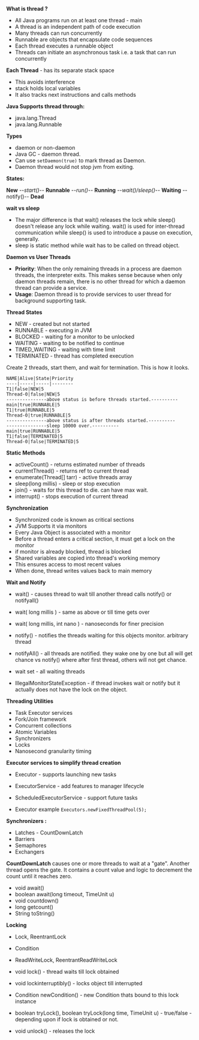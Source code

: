 **What is thread ?**
* All Java programs run on at least one thread - main
* A thread is an independent path of code execution
* Many threads can run concurrently
* Runnable are objects that encapsulate code sequences
* Each thread executes a runnable object
* Threads can initiate an asynchronous task i.e. a task that can run concurrently

**Each Thread** - has its separate stack space
* This avoids interference
* stack holds local variables
* It also tracks next instructions and calls methods

**Java Supports thread through:**
* java.lang.Thread
* java.lang.Runnable

**Types** 
* daemon or non-daemon
* Java GC - daemon thread. 
* Can use `setDaemon(true)` to mark thread as Daemon. 
* Daemon thread would not stop jvm from exiting.

**States:**

**New** --_start()_-- **Runnable** --_run()_--  **Running** --_wait()/sleep()_-- **Waiting** --notify()-- **Dead**  

**wait vs sleep**
* The major difference is that wait() releases the lock while sleep() doesn't release any lock while waiting. wait() is used for inter-thread communication while sleep() is used to introduce a pause on execution, generally.
* sleep is static method while wait has to be called on thread object.

**Daemon vs User Threads**
* **Priority**: When the only remaining threads in a process are daemon threads, the interpreter exits. This makes sense because when only daemon threads remain, there is no other thread for which a daemon thread can provide a service.
* **Usage**: Daemon thread is to provide services to user thread for background supporting task.

**Thread States**
* NEW - created but not started
* RUNNABLE - executing in JVM
* BLOCKED - waiting for a monitor to be unlocked
* WAITING - waiting to be notified to continue
* TIMED_WAITING - waiting with time limit
* TERMINATED - thread has completed execution


Create 2 threads, start them, and wait for termination. This is how it looks.

```
NAME|Alive|State|Priority
----|-----|-----|--------
T1|false|NEW|5
Thread-0|false|NEW|5
---------------above status is before threads started.----------
main|true|RUNNABLE|5
T1|true|RUNNABLE|5
Thread-0|true|RUNNABLE|5
---------------above status is after threads started.----------
---------------sleep 10000 over.----------
main|true|RUNNABLE|5
T1|false|TERMINATED|5
Thread-0|false|TERMINATED|5
```


**Static Methods**
* activeCount() - returns estimated number of threads
* currentThread() - returns ref to current thread
* enumerate(Thread[] tarr) - active threads array
* sleep(long millis) - sleep or stop execution
* join() - waits for this thread to die. can have max wait.  
* interrupt() - stops execution of current thread
 
**Synchronization**
* Synchronized code is known as critical sections
* JVM Supports it via monitors
* Every Java Object is associated with a monitor
* Before a thread enters a critical section, it must get a lock on the monitor
* if monitor is already blocked, thread is blocked
* Shared variables are copied into thread's working memory
* This ensures access to most recent values
* When done, thread writes values back to main memory


**Wait and Notify**
* wait() - causes thread to wait till another thread calls notify() or notifyall()
* wait( long millis ) - same as above or till time gets over
* wait( long millis, int nano ) - nanoseconds for finer precision

* notify() - notifies the threads waiting for this objects monitor. arbitrary thread
* notifyAll() - all threads are notified. they wake one by one but all will get chance vs notify() where after first thread, others will not get chance.

* wait set - all waiting threads
* IllegalMonitorStateException - if thread invokes wait or notify but it actually does not have the lock on the object.

**Threading Utilities**
* Task Executor services
* Fork/Join framework
* Concurrent collections
* Atomic Variables
* Synchronizers
* Locks
* Nanosecond granularity timing

**Executor services to simplify thread creation**
* Executor - supports launching new tasks
* ExecutorService - add features to manager lifecycle
* ScheduledExecutorService - support future tasks

* Executor example 
`
Executors.newFixedThreadPool(5);
`

**Synchronizers :**
* Latches - CountDownLatch
* Barriers
* Semaphores
* Exchangers

**CountDownLatch** causes one or more threads to wait at a "gate".
Another thread opens the gate.
It contains a count value and logic to decrement the count until it reaches zero.

* void await()
* boolean await(long timeout, TimeUnit u)
* void countdown()
* long getcount()
* String toString()

**Locking**
* Lock, ReentrantLock
* Condition
* ReadWriteLock, ReentrantReadWriteLock

* void lock() - thread waits till lock obtained
* void lockinterruptibly()  - locks object till interrupted
* Condition newCondition() - new Condition thats bound to this lock instance
* boolean tryLock(), boolean tryLock(long time, TimeUnit u) - true/false - depending upon if lock is obtained or not.
* void unlock() - releases the lock



 

